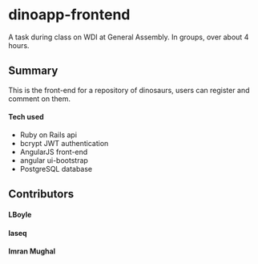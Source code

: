 # dinoapp-frontend

A task during class on WDI at General Assembly. In groups, over about 4 hours.

## Summary

This is the front-end for a repository of dinosaurs, users can register and comment on them.

#### Tech used

- Ruby on Rails api
- bcrypt JWT authentication
- AngularJS front-end
- angular ui-bootstrap
- PostgreSQL database


## Contributors

#### LBoyle

#### laseq

#### Imran Mughal

